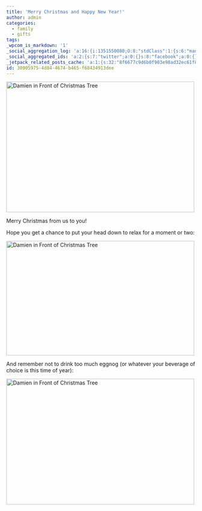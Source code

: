 ```yaml
---
title: 'Merry Christmas and Happy New Year!'
author: admin
categories:
  - family
  - gifts
tags: 
_wpcom_is_markdown: '1'
_social_aggregation_log: 'a:16:{i:1351550080;O:8:"stdClass":1:{s:6:"manual";s:0:"";}i:1351553652;O:8:"stdClass":1:{s:6:"manual";s:0:"";}i:1351557553;O:8:"stdClass":1:{s:6:"manual";s:0:"";}i:1351565598;O:8:"stdClass":1:{s:6:"manual";s:0:"";}i:1351580814;O:8:"stdClass":1:{s:6:"manual";s:0:"";}i:1351610883;O:8:"stdClass":1:{s:6:"manual";s:0:"";}i:1351655190;O:8:"stdClass":1:{s:6:"manual";s:0:"";}i:1351743751;O:8:"stdClass":1:{s:6:"manual";s:0:"";}i:1351917065;O:8:"stdClass":1:{s:6:"manual";s:0:"";}i:1371995575;O:8:"stdClass":2:{s:6:"manual";b:0;s:5:"items";a:0:{}}i:1372016199;O:8:"stdClass":2:{s:6:"manual";b:0;s:5:"items";a:0:{}}i:1372032920;O:8:"stdClass":2:{s:6:"manual";b:0;s:5:"items";a:0:{}}i:1372042775;O:8:"stdClass":2:{s:6:"manual";b:0;s:5:"items";a:0:{}}i:1372153463;O:8:"stdClass":2:{s:6:"manual";b:0;s:5:"items";a:0:{}}i:1372569924;O:8:"stdClass":2:{s:6:"manual";b:0;s:5:"items";a:0:{}}i:1372887175;O:8:"stdClass":2:{s:6:"manual";b:0;s:5:"items";a:0:{}}}'
_social_aggregated_ids: 'a:2:{s:7:"twitter";a:0:{}s:8:"facebook";a:0:{}}'
_jetpack_related_posts_cache: 'a:1:{s:32:"8f6677c9d6b0f903e98ad32ec61f8deb";a:2:{s:7:"expires";i:1516159774;s:7:"payload";a:3:{i:0;a:1:{s:2:"id";i:247;}i:1;a:1:{s:2:"id";i:528;}i:2;a:1:{s:2:"id";i:9;}}}}'
id: 30905975-4d84-4674-b465-f68434913dee
---
```

<p><a href="http://www.flickr.com/photos/lemon/2134078226/" class="tt-flickr"><img src="http://farm3.static.flickr.com/2309/2134078226_dd6a3308f3.jpg" alt="Damien in Front of Christmas Tree" width="500" height="347" border="0" /></a></p>
<p>Merry Christmas from us to you!</p>
<p>Hope you get a chance to put your head down to relax for a moment or two:</p>
<p><a href="http://www.flickr.com/photos/lemon/2134083414/" class="tt-flickr"><img src="http://farm3.static.flickr.com/2400/2134083414_06e70e5a95.jpg" alt="Damien in Front of Christmas Tree" width="500" height="304" border="0" /></a></p>
<p>And remember not to drink too much eggnog (or whatever your beverage of choice is this time of year):</p>
<p><a href="http://www.flickr.com/photos/lemon/2133306891/" class="tt-flickr"><img src="http://farm3.static.flickr.com/2085/2133306891_72ff4f6fbc.jpg" alt="Damien in Front of Christmas Tree" width="500" height="334" border="0" /></a></p>
